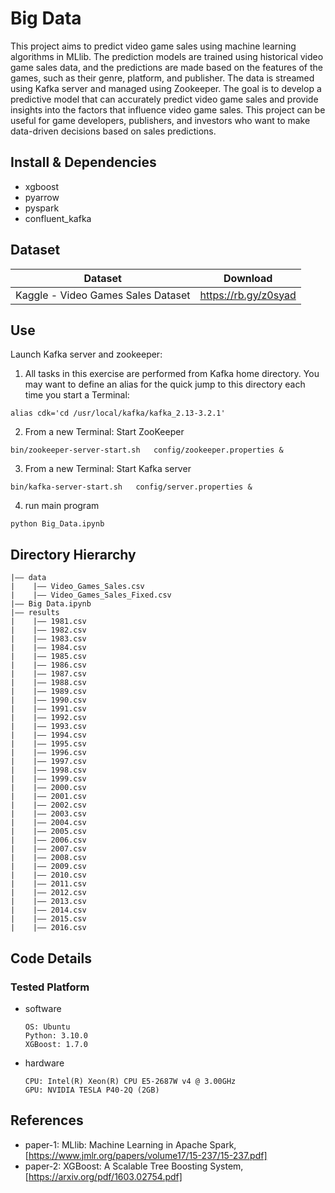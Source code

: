 Big Data
========

This project aims to predict video game sales using machine learning algorithms in MLlib. 
The prediction models are trained using historical video game sales data, and the predictions are made based on the features of the games, such as their genre, platform, and publisher. The data is streamed using Kafka server and managed using Zookeeper. The goal is to develop a predictive model that can accurately predict video game sales and provide insights into the factors that influence video game sales. This project can be useful for game developers, publishers, and investors who want to make data-driven decisions based on sales predictions.

## Install & Dependencies
- xgboost
- pyarrow
- pyspark
- confluent_kafka

## Dataset
| Dataset | Download |
| ---     | ---   |
| Kaggle - Video Games Sales Dataset | https://rb.gy/z0syad |

## Use

  Launch Kafka server and zookeeper:

  1. All tasks in this exercise are performed from Kafka home directory. You may want to define an alias for the quick jump to this directory each time you start a Terminal: 
  ```
  alias cdk='cd /usr/local/kafka/kafka_2.13-3.2.1'
  ```
  2. From a new Terminal: Start ZooKeeper
  ```
  bin/zookeeper-server-start.sh   config/zookeeper.properties &
  ```
  3. From a new Terminal: Start Kafka server
  ```
  bin/kafka-server-start.sh   config/server.properties &
  ```
  4. run main program
  ```
  python Big_Data.ipynb
  ```

## Directory Hierarchy
```
|—— data
|    |—— Video_Games_Sales.csv
|    |—— Video_Games_Sales_Fixed.csv
|—— Big Data.ipynb
|—— results
|    |—— 1981.csv
|    |—— 1982.csv
|    |—— 1983.csv
|    |—— 1984.csv
|    |—— 1985.csv
|    |—— 1986.csv
|    |—— 1987.csv
|    |—— 1988.csv
|    |—— 1989.csv
|    |—— 1990.csv
|    |—— 1991.csv
|    |—— 1992.csv
|    |—— 1993.csv
|    |—— 1994.csv
|    |—— 1995.csv
|    |—— 1996.csv
|    |—— 1997.csv
|    |—— 1998.csv
|    |—— 1999.csv
|    |—— 2000.csv
|    |—— 2001.csv
|    |—— 2002.csv
|    |—— 2003.csv
|    |—— 2004.csv
|    |—— 2005.csv
|    |—— 2006.csv
|    |—— 2007.csv
|    |—— 2008.csv
|    |—— 2009.csv
|    |—— 2010.csv
|    |—— 2011.csv
|    |—— 2012.csv
|    |—— 2013.csv
|    |—— 2014.csv
|    |—— 2015.csv
|    |—— 2016.csv
```
## Code Details

### Tested Platform
- software
  ```
  OS: Ubuntu
  Python: 3.10.0
  XGBoost: 1.7.0
  ```
- hardware
  ```
  CPU: Intel(R) Xeon(R) CPU E5-2687W v4 @ 3.00GHz
  GPU: NVIDIA TESLA P40-2Q (2GB)
  ```

## References
- paper-1: MLlib: Machine Learning in Apache Spark, [https://www.jmlr.org/papers/volume17/15-237/15-237.pdf]
- paper-2: XGBoost: A Scalable Tree Boosting System, [https://arxiv.org/pdf/1603.02754.pdf]
